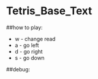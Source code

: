 # Tetris_Base_Text

##how to play:
* w - change read
* a - go left
* d - go right
* s - go down

##debug:
